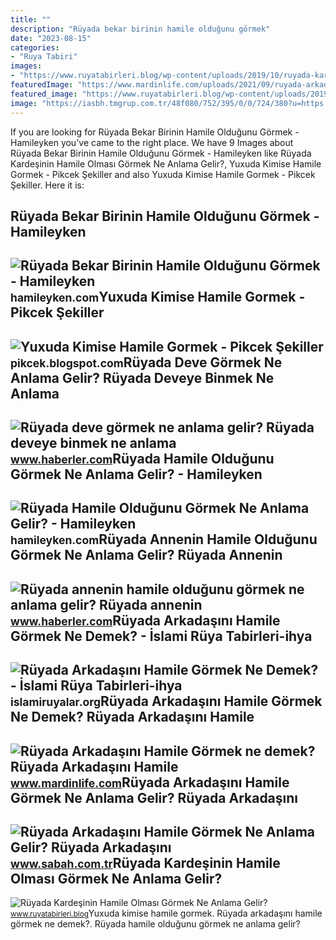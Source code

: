 ```yaml
---
title: ""
description: "Rüyada bekar birinin hamile olduğunu görmek"
date: "2023-08-15"
categories:
- "Ruya Tabiri"
images:
- "https://www.ruyatabirleri.blog/wp-content/uploads/2019/10/ruyada-kardesinin-hamile-olmasi-gormek.jpg"
featuredImage: "https://www.mardinlife.com/uploads/2021/09/ruyada-arkadasini-hamile-gormek-ne-anlama-gelir-ruyada-arkadasini-hamile-gormek-ne-demek-68560.jpg?234234.234234"
featured_image: "https://www.ruyatabirleri.blog/wp-content/uploads/2019/10/ruyada-kardesinin-hamile-olmasi-gormek.jpg"
image: "https://iasbh.tmgrup.com.tr/48f080/752/395/0/0/724/380?u=https://isbh.tmgrup.com.tr/sbh/2021/09/23/ruyada-arkadasini-hamile-gormek-ne-anlama-gelir-ruyada-tanidik-birini-hamile-gormek-ne-demek-1632379693840.jpg"
---
```


If you are looking for Rüyada Bekar Birinin Hamile Olduğunu Görmek - Hamileyken you've came to the right place. We have 9 Images about Rüyada Bekar Birinin Hamile Olduğunu Görmek - Hamileyken like Rüyada Kardeşinin Hamile Olması Görmek Ne Anlama Gelir?, Yuxuda Kimise Hamile Gormek - Pikcek Şekiller and also Yuxuda Kimise Hamile Gormek - Pikcek Şekiller. Here it is:

Rüyada Bekar Birinin Hamile Olduğunu Görmek - Hamileyken
--------------------------------------------------------

 ![Rüyada Bekar Birinin Hamile Olduğunu Görmek - Hamileyken](https://hamileyken.com/wp-content/uploads/2022/04/ruyada-bekar-birinin-hamile-oldugunu-gormek-ne-anlama-gelir-1024x579.jpg) <small>hamileyken.com</small>Yuxuda Kimise Hamile Gormek - Pikcek Şekiller
---------------------------------------------

 ![Yuxuda Kimise Hamile Gormek - Pikcek Şekiller](https://www.neoldu.com/d/other/ruyada-hamile-gormek.jpg) <small>pikcek.blogspot.com</small>Rüyada Deve Görmek Ne Anlama Gelir? Rüyada Deveye Binmek Ne Anlama
------------------------------------------------------------------

 ![Rüyada deve görmek ne anlama gelir? Rüyada deveye binmek ne anlama](https://i.hbrcdn.com/haber/2020/09/16/ruyada-deve-gormek-ne-anlama-gelir-ruyada-deveye-13603800_5290_amp.jpg) <small>www.haberler.com</small>Rüyada Hamile Olduğunu Görmek Ne Anlama Gelir? - Hamileyken
-----------------------------------------------------------

 ![Rüyada Hamile Olduğunu Görmek Ne Anlama Gelir? - Hamileyken](https://hamileyken.com/wp-content/uploads/2021/12/Ruyada-hamile-oldugunu-gormek-ne-demek.jpg) <small>hamileyken.com</small>Rüyada Annenin Hamile Olduğunu Görmek Ne Anlama Gelir? Rüyada Annenin
---------------------------------------------------------------------

 ![Rüyada annenin hamile olduğunu görmek ne anlama gelir? Rüyada annenin](https://i.hbrcdn.com/haber/2022/12/13/ruyada-annenin-hamile-oldugunu-gormek-ne-anlama-15491006_4697_amp.jpg) <small>www.haberler.com</small>Rüyada Arkadaşını Hamile Görmek Ne Demek? - İslami Rüya Tabirleri-ihya
----------------------------------------------------------------------

 ![Rüyada Arkadaşını Hamile Görmek Ne Demek? - İslami Rüya Tabirleri-ihya](https://i0.wp.com/islamiruyalar.org/wp-content/uploads/2017/07/Ruyada-Arkadasini-Hamile-Gormek.webp) <small>islamiruyalar.org</small>Rüyada Arkadaşını Hamile Görmek Ne Demek? Rüyada Arkadaşını Hamile
------------------------------------------------------------------

 ![Rüyada Arkadaşını Hamile Görmek ne demek? Rüyada Arkadaşını Hamile](https://www.mardinlife.com/uploads/2021/09/ruyada-arkadasini-hamile-gormek-ne-anlama-gelir-ruyada-arkadasini-hamile-gormek-ne-demek-68560.jpg?234234.234234) <small>www.mardinlife.com</small>Rüyada Arkadaşını Hamile Görmek Ne Anlama Gelir? Rüyada Arkadaşını
------------------------------------------------------------------

 ![Rüyada Arkadaşını Hamile Görmek Ne Anlama Gelir? Rüyada Arkadaşını](https://iasbh.tmgrup.com.tr/48f080/752/395/0/0/724/380?u=https://isbh.tmgrup.com.tr/sbh/2021/09/23/ruyada-arkadasini-hamile-gormek-ne-anlama-gelir-ruyada-tanidik-birini-hamile-gormek-ne-demek-1632379693840.jpg) <small>www.sabah.com.tr</small>Rüyada Kardeşinin Hamile Olması Görmek Ne Anlama Gelir?
-------------------------------------------------------

 ![Rüyada Kardeşinin Hamile Olması Görmek Ne Anlama Gelir?](https://www.ruyatabirleri.blog/wp-content/uploads/2019/10/ruyada-kardesinin-hamile-olmasi-gormek.jpg) <small>www.ruyatabirleri.blog</small>Yuxuda kimise hamile gormek. Rüyada arkadaşını hamile görmek ne demek?. Rüyada hamile olduğunu görmek ne anlama gelir?
